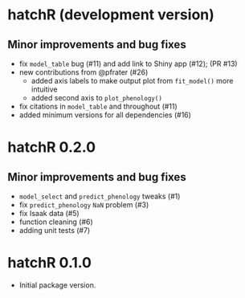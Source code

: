 # hatchR (development version)

## Minor improvements and bug fixes

-   fix `model_table` bug (#11) and add link to Shiny app (#12); (PR #13)
-   new contributions from @pfrater (#26)
    -   added axis labels to make output plot from `fit_model()` more intuitive
    -   added second axis to `plot_phenology()`
-   fix citations in `model_table` and throughout (#11)
-   added minimum versions for all dependencies (#16)

# hatchR 0.2.0

## Minor improvements and bug fixes

-   `model_select` and `predict_phenology` tweaks (#1)
-   fix `predict_phenology` `NaN` problem (#3)
-   fix Isaak data (#5)
-   function cleaning (#6)
-   adding unit tests (#7)

# hatchR 0.1.0

-   Initial package version.
